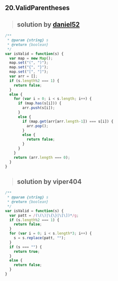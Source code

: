 ## 20.ValidParentheses
> ## solution by [daniel52](https://discuss.leetcode.com/topic/9006/java-solution-with-stack-very-easy-to-read-straightforward)

```javascript
/**
 * @param {string} s
 * @return {boolean}
 */
var isValid = function(s) {
  var map = new Map();
  map.set("(", ")");
  map.set("{", "}");
  map.set("[", "]");
  var arr = [];
  if (s.length%2 === 1) {
    return false;
  }
  else {
    for (var i = 0; i < s.length; i++) {
      if (map.has(s[i])) {
        arr.push(s[i]);
      }
      else {
        if (map.get(arr[arr.length-1]) === s[i]) {
          arr.pop();
        }
        else {
          return false;
        }
      }
    }
    return (arr.length === 0);
  }
}
```
> ## solution by viper404

```javascript
/**
 * @param {string} s
 * @return {boolean}
 */
var isValid = function(s) {
  var patt = /(\(\)|\{\}|\[\])*/g;
  if (s.length%2 === 1) {
    return false;
  }
  for (var i = 0; i < s.length*3; i++) {
    s = s.replace(patt, "");
  }
  if (s === "") {
    return true;
  }
  else {
    return false;
  }
}
```
